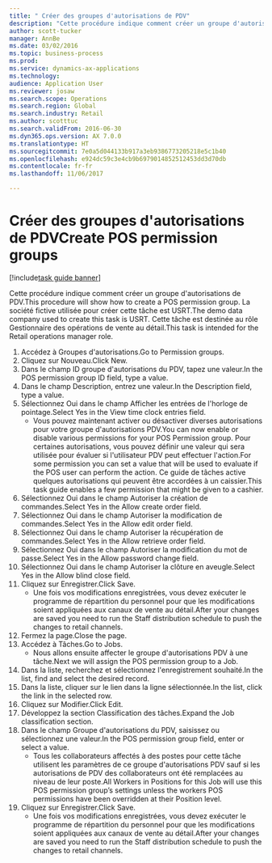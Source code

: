 ```yaml
--- 
title: " Créer des groupes d'autorisations de PDV"
description: "Cette procédure indique comment créer un groupe d'autorisations de PDV."
author: scott-tucker
manager: AnnBe
ms.date: 03/02/2016
ms.topic: business-process
ms.prod: 
ms.service: dynamics-ax-applications
ms.technology: 
audience: Application User
ms.reviewer: josaw
ms.search.scope: Operations
ms.search.region: Global
ms.search.industry: Retail
ms.author: scotttuc
ms.search.validFrom: 2016-06-30
ms.dyn365.ops.version: AX 7.0.0
ms.translationtype: HT
ms.sourcegitcommit: 7e0a5d044133b917a3eb9386773205218e5c1b40
ms.openlocfilehash: e924dc59c3e4cb9b6979014852512453dd3d70db
ms.contentlocale: fr-fr
ms.lasthandoff: 11/06/2017

---
```

# <a name="create-pos-permission-groups"></a><span data-ttu-id="0f30f-103"> Créer des groupes d'autorisations de PDV</span><span class="sxs-lookup"><span data-stu-id="0f30f-103">Create POS permission groups</span></span>

[!include[task guide banner](../includes/task-guide-banner.md)]

<span data-ttu-id="0f30f-104">Cette procédure indique comment créer un groupe d'autorisations de PDV.</span><span class="sxs-lookup"><span data-stu-id="0f30f-104">This procedure will show how to create a POS permission group.</span></span> <span data-ttu-id="0f30f-105">La société fictive utilisée pour créer cette tâche est USRT.</span><span class="sxs-lookup"><span data-stu-id="0f30f-105">The demo data company used to create this task is USRT.</span></span> <span data-ttu-id="0f30f-106">Cette tâche est destinée au rôle Gestionnaire des opérations de vente au détail.</span><span class="sxs-lookup"><span data-stu-id="0f30f-106">This task is intended for the Retail operations manager role.</span></span>

1. <span data-ttu-id="0f30f-107">Accédez à Groupes d'autorisations.</span><span class="sxs-lookup"><span data-stu-id="0f30f-107">Go to Permission groups.</span></span>
2. <span data-ttu-id="0f30f-108">Cliquez sur Nouveau.</span><span class="sxs-lookup"><span data-stu-id="0f30f-108">Click New.</span></span>
3. <span data-ttu-id="0f30f-109">Dans le champ ID groupe d'autorisations du PDV, tapez une valeur.</span><span class="sxs-lookup"><span data-stu-id="0f30f-109">In the POS permission group ID field, type a value.</span></span>
4. <span data-ttu-id="0f30f-110">Dans le champ Description, entrez une valeur.</span><span class="sxs-lookup"><span data-stu-id="0f30f-110">In the Description field, type a value.</span></span>
5. <span data-ttu-id="0f30f-111">Sélectionnez Oui dans le champ Afficher les entrées de l'horloge de pointage.</span><span class="sxs-lookup"><span data-stu-id="0f30f-111">Select Yes in the View time clock entries field.</span></span>
    * <span data-ttu-id="0f30f-112">Vous pouvez maintenant activer ou désactiver diverses autorisations pour votre groupe d'autorisations PDV.</span><span class="sxs-lookup"><span data-stu-id="0f30f-112">You can now enable or disable various permissions for your POS Permission group.</span></span> <span data-ttu-id="0f30f-113">Pour certaines autorisations, vous pouvez définir une valeur qui sera utilisée pour évaluer si l'utilisateur PDV peut effectuer l'action.</span><span class="sxs-lookup"><span data-stu-id="0f30f-113">For some permission you can set a value that will be used to evaluate if the POS user can perform the action.</span></span>  <span data-ttu-id="0f30f-114">Ce guide de tâches active quelques autorisations qui peuvent être accordées à un caissier.</span><span class="sxs-lookup"><span data-stu-id="0f30f-114">This task guide enables a few permission that might be given to a cashier.</span></span>  
6. <span data-ttu-id="0f30f-115">Sélectionnez Oui dans le champ Autoriser la création de commandes.</span><span class="sxs-lookup"><span data-stu-id="0f30f-115">Select Yes in the Allow create order field.</span></span>
7. <span data-ttu-id="0f30f-116">Sélectionnez Oui dans le champ Autoriser la modification de commandes.</span><span class="sxs-lookup"><span data-stu-id="0f30f-116">Select Yes in the Allow edit order field.</span></span>
8. <span data-ttu-id="0f30f-117">Sélectionnez Oui dans le champ Autoriser la récupération de commandes.</span><span class="sxs-lookup"><span data-stu-id="0f30f-117">Select Yes in the Allow retrieve order field.</span></span>
9. <span data-ttu-id="0f30f-118">Sélectionnez Oui dans le champ Autoriser la modification du mot de passe.</span><span class="sxs-lookup"><span data-stu-id="0f30f-118">Select Yes in the Allow password change field.</span></span>
10. <span data-ttu-id="0f30f-119">Sélectionnez Oui dans le champ Autoriser la clôture en aveugle.</span><span class="sxs-lookup"><span data-stu-id="0f30f-119">Select Yes in the Allow blind close field.</span></span>
11. <span data-ttu-id="0f30f-120">Cliquez sur Enregistrer.</span><span class="sxs-lookup"><span data-stu-id="0f30f-120">Click Save.</span></span>
    * <span data-ttu-id="0f30f-121">Une fois vos modifications enregistrées, vous devez exécuter le programme de répartition du personnel pour que les modifications soient appliquées aux canaux de vente au détail.</span><span class="sxs-lookup"><span data-stu-id="0f30f-121">After your changes are saved you need to run the Staff distribution schedule to push the changes to retail channels.</span></span>  
12. <span data-ttu-id="0f30f-122">Fermez la page.</span><span class="sxs-lookup"><span data-stu-id="0f30f-122">Close the page.</span></span>
13. <span data-ttu-id="0f30f-123">Accédez à Tâches.</span><span class="sxs-lookup"><span data-stu-id="0f30f-123">Go to Jobs.</span></span>
    * <span data-ttu-id="0f30f-124">Nous allons ensuite affecter le groupe d'autorisations PDV à une tâche.</span><span class="sxs-lookup"><span data-stu-id="0f30f-124">Next we will assign the POS permission group to a Job.</span></span>  
14. <span data-ttu-id="0f30f-125">Dans la liste, recherchez et sélectionnez l'enregistrement souhaité.</span><span class="sxs-lookup"><span data-stu-id="0f30f-125">In the list, find and select the desired record.</span></span>
15. <span data-ttu-id="0f30f-126">Dans la liste, cliquer sur le lien dans la ligne sélectionnée.</span><span class="sxs-lookup"><span data-stu-id="0f30f-126">In the list, click the link in the selected row.</span></span>
16. <span data-ttu-id="0f30f-127">Cliquez sur Modifier.</span><span class="sxs-lookup"><span data-stu-id="0f30f-127">Click Edit.</span></span>
17. <span data-ttu-id="0f30f-128">Développez la section Classification des tâches.</span><span class="sxs-lookup"><span data-stu-id="0f30f-128">Expand the Job classification section.</span></span>
18. <span data-ttu-id="0f30f-129">Dans le champ Groupe d'autorisations du PDV, saisissez ou sélectionnez une valeur.</span><span class="sxs-lookup"><span data-stu-id="0f30f-129">In the POS permission group field, enter or select a value.</span></span>
    * <span data-ttu-id="0f30f-130">Tous les collaborateurs affectés à des postes pour cette tâche utilisent les paramètres de ce groupe d'autorisations PDV sauf si les autorisations de PDV des collaborateurs ont été remplacées au niveau de leur poste.</span><span class="sxs-lookup"><span data-stu-id="0f30f-130">All Workers in Positions for this Job will use this POS permission group’s settings unless the workers POS permissions have been overridden at their Position level.</span></span>  
19. <span data-ttu-id="0f30f-131">Cliquez sur Enregistrer.</span><span class="sxs-lookup"><span data-stu-id="0f30f-131">Click Save.</span></span>
    * <span data-ttu-id="0f30f-132">Une fois vos modifications enregistrées, vous devez exécuter le programme de répartition du personnel pour que les modifications soient appliquées aux canaux de vente au détail.</span><span class="sxs-lookup"><span data-stu-id="0f30f-132">After your changes are saved you need to run the Staff distribution schedule to push the changes to retail channels.</span></span>  


